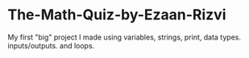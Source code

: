 # The-Math-Quiz-by-Ezaan-Rizvi
My first "big" project I made using variables, strings, print, data types. inputs/outputs. and loops. 
